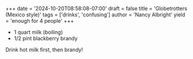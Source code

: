 +++
date = '2024-10-20T08:58:08-07:00'
draft = false
title = 'Globetrotters (Mexico style)'
tags = ['drinks', 'confusing']
author = 'Nancy Albright'
yield = 'enough for 4 people'
+++

* 1 quart milk (boiling)
* 1/2 pint blackberry brandy

Drink hot milk first, then brandy!
